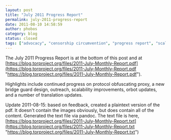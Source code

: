 ```yaml
---
layout: post
title: "July 2011 Progress Report"
permalink: july-2011-progress-report
date: 2011-08-10 14:58:59
author: phobos
category: blog
status: closed
tags: ["advocacy", "censorship circumvention", "progress report", "scalability", "translations"]
---
```


The July 2011 Progress Report is at the bottom of this post and at [https://blog.torproject.org/files/2011-July-Monthly-Report.pdf](https://blog.torproject.org/files/2011-July-Monthly-Report.pdf "https://blog.torproject.org/files/2011-July-Monthly-Report.pdf").

Highlights include continued progress on protocol obfuscating proxy, a new bridge guard design, outreach, scalability improvements, orbot updates, and a number of translation updates.

Update 2011-08-15: based on feedback, created a plaintext version of the pdf. It doesn't contain the images obviously, but does contain all of the content. Generated the text file via pandoc. The text file is here, [https://blog.torproject.org/files/2011-July-Monthly-Report.txt](https://blog.torproject.org/files/2011-July-Monthly-Report.txt "https://blog.torproject.org/files/2011-July-Monthly-Report.txt")
